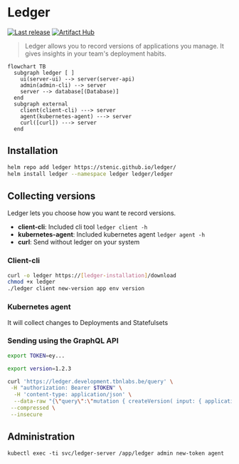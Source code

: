 # Ledger

[![Last release](https://github.com/stenic/ledger/actions/workflows/release.yaml/badge.svg)](https://github.com/stenic/ledger/actions/workflows/release.yaml)
[![Artifact Hub](https://img.shields.io/endpoint?url=https://artifacthub.io/badge/repository/ledger)](https://artifacthub.io/packages/helm/ledger/ledger)

> Ledger allows you to record versions of applications you manage. It gives insights in your team's
> deployment habits.

```mermaid
flowchart TB
  subgraph ledger [ ]
    ui(server-ui) --> server(server-api)
    admin(admin-cli) --> server
    server --> database[(Database)]
  end
  subgraph external
    client(client-cli) ---> server
    agent(kubernetes-agent) ---> server
    curl([curl]) ---> server
  end
```

## Installation

```bash
helm repo add ledger https://stenic.github.io/ledger/
helm install ledger --namespace ledger ledger/ledger
```

## Collecting versions

Ledger lets you choose how you want te record versions.

- **client-cli**: Included cli tool `ledger client -h`
- **kubernetes-agent**: Included kubernetes agent `ledger agent -h`
- **curl**: Send without ledger on your system

### Client-cli

```bash
curl -o ledger https://[ledger-installation]/download
chmod +x ledger
./ledger client new-version app env version
```

### Kubernetes agent

It will collect changes to Deployments and Statefulsets

### Sending using the GraphQL API

```bash
export TOKEN=ey...

export version=1.2.3

curl 'https://ledger.development.tbnlabs.be/query' \
 -H "authorization: Bearer $TOKEN" \
  -H 'content-type: application/json' \
  --data-raw "{\"query\":\"mutation { createVersion( input: { application:\\\"$version\\\", environment:\\\"test\\\", version:\\\"$version\\\" } ) { id } }\"}" \
 --compressed \
 --insecure
```

## Administration

```
kubectl exec -ti svc/ledger-server /app/ledger admin new-token agent
```
